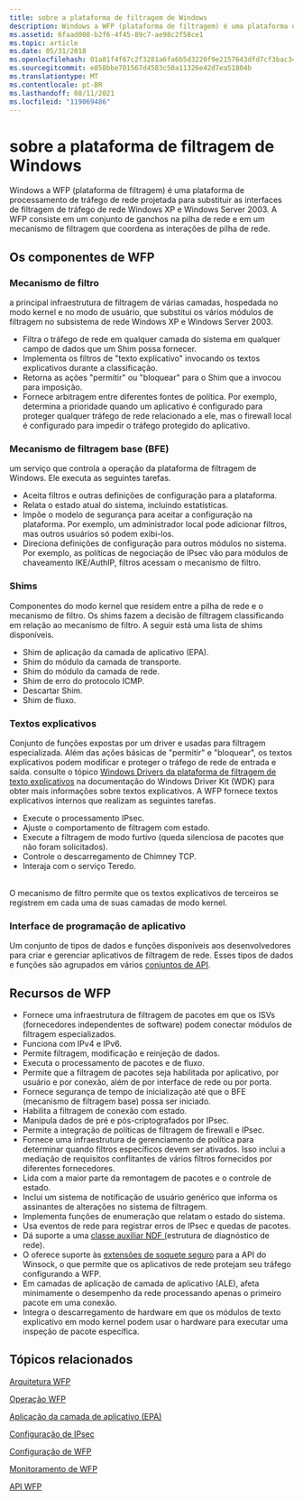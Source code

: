 ```yaml
---
title: sobre a plataforma de filtragem de Windows
description: Windows a WFP (plataforma de filtragem) é uma plataforma de processamento de tráfego de rede projetada para substituir as interfaces de filtragem de tráfego de rede Windows XP e Windows Server 2003.
ms.assetid: 6faad008-b2f6-4f45-89c7-ae98c2f58ce1
ms.topic: article
ms.date: 05/31/2018
ms.openlocfilehash: 01a81f4f67c2f3281a6fa6b5d3220f9e2157643dfd7cf3bac34ea55743024946
ms.sourcegitcommit: e858bbe701567d4583c50a11326e42d7ea51804b
ms.translationtype: MT
ms.contentlocale: pt-BR
ms.lasthandoff: 08/11/2021
ms.locfileid: "119069486"
---
```

# <a name="about-windows-filtering-platform"></a>sobre a plataforma de filtragem de Windows

Windows a WFP (plataforma de filtragem) é uma plataforma de processamento de tráfego de rede projetada para substituir as interfaces de filtragem de tráfego de rede Windows XP e Windows Server 2003. A WFP consiste em um conjunto de ganchos na pilha de rede e em um mecanismo de filtragem que coordena as interações de pilha de rede.

## <a name="the-wfp-components"></a>Os componentes de WFP

### <a name="filter-engine"></a>Mecanismo de filtro

a principal infraestrutura de filtragem de várias camadas, hospedada no modo kernel e no modo de usuário, que substitui os vários módulos de filtragem no subsistema de rede Windows XP e Windows Server 2003.

-   Filtra o tráfego de rede em qualquer camada do sistema em qualquer campo de dados que um Shim possa fornecer.
-   Implementa os filtros de "texto explicativo" invocando os textos explicativos durante a classificação.
-   Retorna as ações "permitir" ou "bloquear" para o Shim que a invocou para imposição.
-   Fornece arbitragem entre diferentes fontes de política. Por exemplo, determina a prioridade quando um aplicativo é configurado para proteger qualquer tráfego de rede relacionado a ele, mas o firewall local é configurado para impedir o tráfego protegido do aplicativo.<br/>

### <a name="base-filtering-engine-bfe"></a>Mecanismo de filtragem base (BFE)

um serviço que controla a operação da plataforma de filtragem de Windows. Ele executa as seguintes tarefas.

-   Aceita filtros e outras definições de configuração para a plataforma.
-   Relata o estado atual do sistema, incluindo estatísticas.
-   Impõe o modelo de segurança para aceitar a configuração na plataforma. Por exemplo, um administrador local pode adicionar filtros, mas outros usuários só podem exibi-los.<br/>
-   Direciona definições de configuração para outros módulos no sistema. Por exemplo, as políticas de negociação de IPsec vão para módulos de chaveamento IKE/AuthIP, filtros acessam o mecanismo de filtro.<br/>

### <a name="shims"></a>Shims

Componentes do modo kernel que residem entre a pilha de rede e o mecanismo de filtro. Os shims fazem a decisão de filtragem classificando em relação ao mecanismo de filtro. A seguir está uma lista de shims disponíveis.

-   Shim de aplicação da camada de aplicativo (EPA).
-   Shim do módulo da camada de transporte.
-   Shim do módulo da camada de rede.
-   Shim de erro do protocolo ICMP.
-   Descartar Shim.
-   Shim de fluxo.

### <a name="callouts"></a>Textos explicativos

Conjunto de funções expostas por um driver e usadas para filtragem especializada. Além das ações básicas de "permitir" e "bloquear", os textos explicativos podem modificar e proteger o tráfego de rede de entrada e saída. consulte o tópico [Windows Drivers da plataforma de filtragem de texto explicativos](/windows-hardware/drivers/network/windows-filtering-platform-callout-drivers2) na documentação do Windows Driver Kit (WDK) para obter mais informações sobre textos explicativos. A WFP fornece textos explicativos internos que realizam as seguintes tarefas.<br/>

-   Execute o processamento IPsec.
-   Ajuste o comportamento de filtragem com estado.
-   Execute a filtragem de modo furtivo (queda silenciosa de pacotes que não foram solicitados).
-   Controle o descarregamento de Chimney TCP.
-   Interaja com o serviço Teredo.

<br/> O mecanismo de filtro permite que os textos explicativos de terceiros se registrem em cada uma de suas camadas de modo kernel.<br/>

### <a name="application-programming-interface"></a>Interface de programação de aplicativo

Um conjunto de tipos de dados e funções disponíveis aos desenvolvedores para criar e gerenciar aplicativos de filtragem de rede. Esses tipos de dados e funções são agrupados em vários [conjuntos de API](api-sets.md).

## <a name="wfp-features"></a>Recursos de WFP

-   Fornece uma infraestrutura de filtragem de pacotes em que os ISVs (fornecedores independentes de software) podem conectar módulos de filtragem especializados.
-   Funciona com IPv4 e IPv6.
-   Permite filtragem, modificação e reinjeção de dados.
-   Executa o processamento de pacotes e de fluxo.
-   Permite que a filtragem de pacotes seja habilitada por aplicativo, por usuário e por conexão, além de por interface de rede ou por porta.
-   Fornece segurança de tempo de inicialização até que o BFE (mecanismo de filtragem base) possa ser iniciado.
-   Habilita a filtragem de conexão com estado.
-   Manipula dados de pré e pós-criptografados por IPsec.
-   Permite a integração de políticas de filtragem de firewall e IPsec.
-   Fornece uma infraestrutura de gerenciamento de política para determinar quando filtros específicos devem ser ativados. Isso inclui a mediação de requisitos conflitantes de vários filtros fornecidos por diferentes fornecedores.
-   Lida com a maior parte da remontagem de pacotes e o controle de estado.
-   Inclui um sistema de notificação de usuário genérico que informa os assinantes de alterações no sistema de filtragem.
-   Implementa funções de enumeração que relatam o estado do sistema.
-   Usa eventos de rede para registrar erros de IPsec e quedas de pacotes.
-   Dá suporte a uma [classe auxiliar NDF (](/windows/desktop/NDF/extensible-helper-classes)estrutura de diagnóstico de rede).
-   O oferece suporte às [extensões de soquete seguro](/windows/desktop/WinSock/winsock-secure-socket-extensions) para a API do Winsock, o que permite que os aplicativos de rede protejam seu tráfego configurando a WFP.
-   Em camadas de aplicação de camada de aplicativo (ALE), afeta minimamente o desempenho da rede processando apenas o primeiro pacote em uma conexão.
-   Integra o descarregamento de hardware em que os módulos de texto explicativo em modo kernel podem usar o hardware para executar uma inspeção de pacote específica.

## <a name="related-topics"></a>Tópicos relacionados

<dl> <dt>

[Arquitetura WFP](windows-filtering-platform-architecture-overview.md)
</dt> <dt>

[Operação WFP](basic-operation.md)
</dt> <dt>

[Aplicação da camada de aplicativo (EPA)](application-layer-enforcement--ale-.md)
</dt> <dt>

[Configuração de IPsec](ipsec-configuration.md)
</dt> <dt>

[Configuração de WFP](wfp-configuration.md)
</dt> <dt>

[Monitoramento de WFP](wfp-monitoring.md)
</dt> <dt>

[API WFP](api-sets.md)
</dt> </dl>

 

